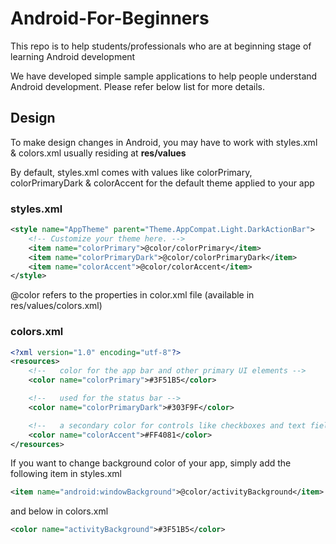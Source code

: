 # Android-For-Beginners

This repo is to help students/professionals who are at beginning stage of learning Android development

We have developed simple sample applications to help people understand Android development. Please refer below list for more details.


## Design 

To make design changes in Android, you may have to work with styles.xml & colors.xml usually residing at **res/values**

By default, styles.xml comes with values like colorPrimary, colorPrimaryDark & colorAccent for the default theme applied to your app

### styles.xml
```xml
<style name="AppTheme" parent="Theme.AppCompat.Light.DarkActionBar">
    <!-- Customize your theme here. -->
    <item name="colorPrimary">@color/colorPrimary</item>
    <item name="colorPrimaryDark">@color/colorPrimaryDark</item>
    <item name="colorAccent">@color/colorAccent</item>
</style>
```

@color refers to the properties in color.xml file (available in res/values/colors.xml)

### colors.xml
```xml
<?xml version="1.0" encoding="utf-8"?>
<resources>
    <!--   color for the app bar and other primary UI elements -->
    <color name="colorPrimary">#3F51B5</color>

    <!--   used for the status bar -->
    <color name="colorPrimaryDark">#303F9F</color>

    <!--   a secondary color for controls like checkboxes and text fields -->
    <color name="colorAccent">#FF4081</color>
</resources>
```

If you want to change background color of your app, simply add the following item in styles.xml 

```xml
<item name="android:windowBackground">@color/activityBackground</item>
```

and below in colors.xml

```xml
<color name="activityBackground">#3F51B5</color>
```


